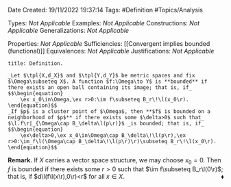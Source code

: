 <div class="topSpace"></div>

Date Created: 19/11/2022 19:37:14
Tags: #Definition #Topics/Analysis

Types: _Not Applicable_
Examples: _Not Applicable_
Constructions: _Not Applicable_
Generalizations: _Not Applicable_

Properties: _Not Applicable_
Sufficiencies: [[Convergent implies bounded (functional)]]
Equivalences: _Not Applicable_
Justifications: _Not Applicable_

``` ad-Definition
title: Definition.

_Let $\tpl{X,d_X}$ and $\tpl{Y,d_Y}$ be metric spaces and fix $\Omega\subseteq X$. A function $f:\Omega\to Y$ is **bounded** if there exists an open ball containing its image; that is, if_
$$\begin{equation}
    \ex x_0\in\Omega,\ex r>0:\im f\subseteq B_r\!\l(x_0\r).
\end{equation}$$
_If $p$ is a cluster point of $\Omega$, then **$f$ is bounded on a neighborhood of $p$** if there exists some $\delta>0$ such that_ $\l.f\r|_{\Omega\cap B_\delta\l(p\r)}$ _is bounded; that is, if_
$$\begin{equation}
    \ex\delta>0,\ex x_0\in\Omega\cap B_\delta\!\l(p\r),\ex r>0:\im_f\l(\Omega\cap B_\delta\!\l(p\r)\r)\subseteq B_r\!\l(x_0\r).
\end{equation}$$

```

**Remark.** If $X$ carries a vector space structure, we may choose $x_0=0$. Then $f$ is bounded if there exists some $r>0$ such that $\im f\subseteq B_r\l(0\r)$; that is, if $d\l(f\l(x\r),0\r)<r$ for all $x\in X$.<span style="float:right;">$\blacklozenge$</span>
